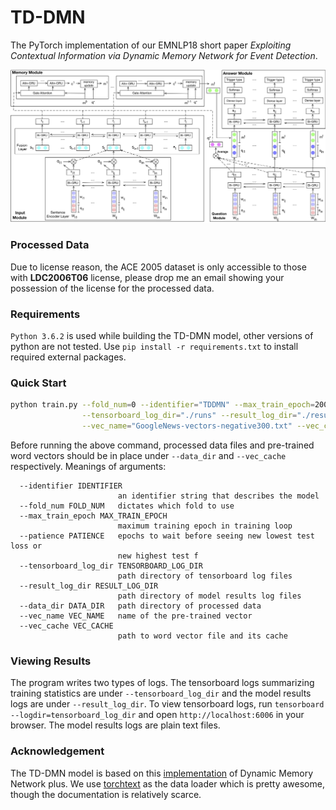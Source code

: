 # TD-DMN

The PyTorch implementation of our EMNLP18 short paper *Exploiting Contextual
Information via Dynamic Memory Network for Event Detection*.

![The detailed TD-DMN model](./figures/detailed.jpg)

### Processed Data
Due to license reason, the ACE 2005 dataset is only accessible to those with **LDC2006T06** license,
please drop me an email showing your possession of the license for the processed data.

### Requirements
``Python 3.6.2`` is used while building the TD-DMN model, other versions of python are not tested.
Use ``pip install -r requirements.txt`` to install required external packages.

### Quick Start
```bash
python train.py --fold_num=0 --identifier="TDDMN" --max_train_epoch=200 --patience=96 \
                --tensorboard_log_dir="./runs" --result_log_dir="./results" --data_dir="./data" \
                --vec_name="GoogleNews-vectors-negative300.txt" --vec_cache=".vector_cache/"
 ```
 
 Before running the above command, processed data files and pre-trained word vectors should be in place under
 ``--data_dir`` and ``--vec_cache`` respectively. Meanings of arguments:
 
```
  --identifier IDENTIFIER
                        an identifier string that describes the model
  --fold_num FOLD_NUM   dictates which fold to use
  --max_train_epoch MAX_TRAIN_EPOCH
                        maximum training epoch in training loop
  --patience PATIENCE   epochs to wait before seeing new lowest test loss or
                        new highest test f
  --tensorboard_log_dir TENSORBOARD_LOG_DIR
                        path directory of tensorboard log files
  --result_log_dir RESULT_LOG_DIR
                        path directory of model results log files
  --data_dir DATA_DIR   path directory of processed data
  --vec_name VEC_NAME   name of the pre-trained vector
  --vec_cache VEC_CACHE
                        path to word vector file and its cache
```
### Viewing Results
The program writes two types of logs. The tensorboard logs summarizing training statistics are under 
``--tensorboard_log_dir`` and the model results logs are under ``--result_log_dir``. To view tensorboard
logs, run ``tensorboard --logdir=tensorboard_log_dir`` and open ``http://localhost:6006`` in your browser. 
The model results logs are plain text files.

### Acknowledgement
The TD-DMN model is based on this [implementation](https://github.com/dandelin/Dynamic-memory-networks-plus-Pytorch) 
of Dynamic Memory Network plus. We use [torchtext](https://github.com/pytorch/text) as the data loader which is
pretty awesome, though the documentation is relatively scarce.